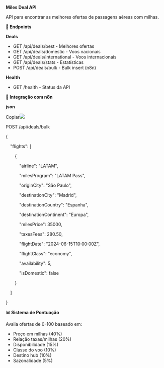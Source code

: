﻿**Miles Deal API**

API para encontrar as melhores ofertas de passagens aéreas com milhas.

**🚀 Endpoints**

**Deals**

- GET /api/deals/best - Melhores ofertas
- GET /api/deals/domestic - Voos nacionais
- GET /api/deals/international - Voos internacionais
- GET /api/deals/stats - Estatísticas
- POST /api/deals/bulk - Bulk insert (n8n)

**Health**

- GET /health - Status da API

**🔧 Integração com n8n**

**json**

Copiar![](Aspose.Words.0202112f-dbb9-448b-a669-ae85055d36a2.001.png)

POST /api/deals/bulk

{

`  `"flights": [

`    `{

`      `"airline": "LATAM",

`      `"milesProgram": "LATAM Pass",

`      `"originCity": "São Paulo",

`      `"destinationCity": "Madrid",

`      `"destinationCountry": "Espanha",

`      `"destinationContinent": "Europa",

`      `"milesPrice": 35000,

`      `"taxesFees": 280.50,

`      `"flightDate": "2024-06-15T10:00:00Z",

`      `"flightClass": "economy",

`      `"availability": 5,

`      `"isDomestic": false

`    `}

`  `]

}

**📊 Sistema de Pontuação**

Avalia ofertas de 0-100 baseado em:

- Preço em milhas (40%)
- Relação taxas/milhas (20%)
- Disponibilidade (15%)
- Classe do voo (10%)
- Destino hub (10%)
- Sazonalidade (5%)


